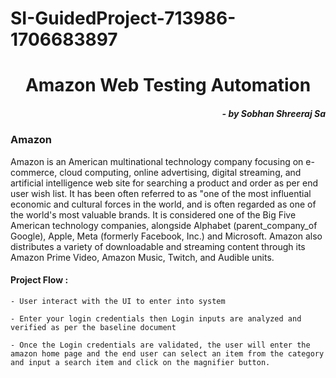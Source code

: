 # SI-GuidedProject-713986-1706683897




<h1 align="center"> Amazon Web Testing Automation </h1>
<h5 align="right">- by Sobhan Shreeraj Sa </h5>



<h3>Amazon</h3>

Amazon is an American multinational technology company focusing on e-commerce, cloud computing, online advertising, digital streaming, and artificial intelligence web site for searching a product and order as per end user wish list. It has been often referred to as "one of the most influential economic and cultural forces in the world, and is often regarded as one of the world's most valuable brands. It is considered one of the Big Five  American technology companies, alongside Alphabet (parent_company_of Google), Apple, Meta (formerly Facebook, Inc.) and Microsoft. Amazon also distributes a variety of downloadable and streaming content through its Amazon Prime Video, Amazon Music, Twitch, and Audible units.


<h4>Project Flow :</h4>

    - User interact with the UI to enter into system

    - Enter your login credentials then Login inputs are analyzed and verified as per the baseline document

    - Once the Login credentials are validated, the user will enter the amazon home page and the end user can select an item from the category and input a search item and click on the magnifier button.
